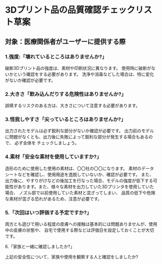 # 3Dプリント品の品質確認チェックリスト草案
## 対象：医療関係者がユーザーに提供する際

### 1.強度:「壊れているところはありませんか?」

 破断3Dプリント品の強度は、素材や印刷状況に異なります。
 使用時に破断がないかという確認をする必要があります。
 洗浄や消毒などした場合は、特に変化がないか確認が必要です。

### 2.大きさ「飲み込んだりする危険性はありませんか?」

 誤嚥するリスクのある方は、大きさについて注意する必要があります。

### 3.怪我しやすさ「尖っているところはありませんか?」

 出力されたモデルは必ず鋭利な部分がないか確認が必要です。
 出力前のモデルに問題がなくとも、出力後に失敗によって鋭利な部分が発生する場合もあるので、
 必ず全体を チェックしましょう。

### 4.素材「安全な素材を使用していますか?」

造形のために使用した使用の素材は、〇〇社の〇〇になります。
素材のデータシートなどを確認し、使用用途を逸脱していないか、確認が必要です。
また、出力後に、やすりがけなどの後加工を行なった場合、モデルの強度が低下する可能性があります。また、様々な素材を出力していた3Dプリンタを使用していた場合、
ノズル部で以前使用していた素材と混ざってしまい、
品質の低下や危険な素材が゙混ざる恐れがあるため、注意が必要です。

### 5.「次回はいつ評価する予定ですか?」

両方とも遊びで用いる程度の皮膚への接触は基本的には問題ありませんが、使用中の皮膚の状態や、
自宅で使用する際などは評価日を設定しておくことが大切です。

6.「家族と一緒に確認しましたか?」

 上記の安全性について、家族や使用を観察する人と確認をしましたか?
